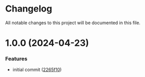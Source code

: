 # Changelog

All notable changes to this project will be documented in this file.

# 1.0.0 (2024-04-23)


### Features

* initial commit ([2265f10](https://github.com/carlosbustillordguez/terraform-aws-documentdb/commit/2265f1086b1b4dbf4c6c753333686893b9f1d784))
